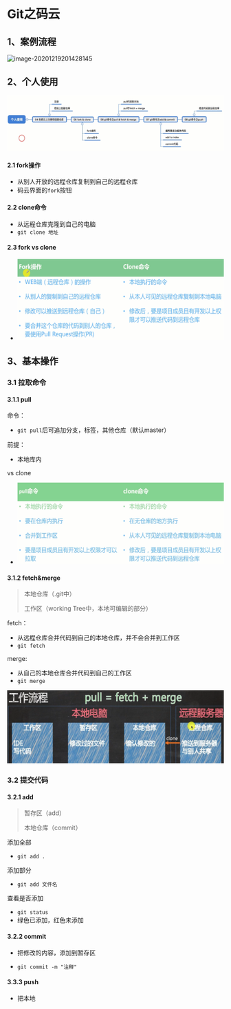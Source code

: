 # Git之码云

## 1、案例流程

![image-20201219201428145](C:\Users\Lenovo\AppData\Roaming\Typora\typora-user-images\image-20201219201428145.png)

## 2、个人使用

![image-20201219201646227](02_Git之码云开发.assets/image-20201219201646227.png)

#### 2.1 fork操作

+ 从别人开放的远程仓库复制到自己的远程仓库
+ 码云界面的`fork`按钮

#### 2.2 clone命令

+ 从远程仓库克隆到自己的电脑
+ `git clone 地址`

#### 2.3 fork vs clone

+ ![image-20201219202427003](02_Git之码云开发.assets/image-20201219202427003.png)

## 3、基本操作

### 3.1 拉取命令

#### 3.1.1 pull

命令：

+ `git pull`后可追加分支，标签，其他仓库（默认master）

前提：

+ 本地库内

vs clone

+ ![image-20201219203039667](02_Git之码云开发.assets/image-20201219203039667.png)



#### 3.1.2 fetch&merge

> 本地仓库（.git中）
>
> 工作区（working Tree中，本地可编辑的部分）

fetch：

+ 从远程仓库合并代码到自己的本地仓库，并不会合并到工作区
+ `git fetch`

merge:

+ 从自己的本地仓库合并代码到自己的工作区
+ `git merge`

![image-20201219203506025](02_Git之码云开发.assets/image-20201219203506025.png)

### 3.2 提交代码

#### 3.2.1 add

> 暂存区（add）
>
> 本地仓库（commit）

添加全部

+ `git add .`

添加部分

+ `git add 文件名`

查看是否添加

+ `git status`
+ 绿色已添加，红色未添加

#### 3.2.2 commit

+ 把修改的内容，添加到暂存区

+ `git commit -m "注释"`

#### 3.3.3 push

+ 把本地

